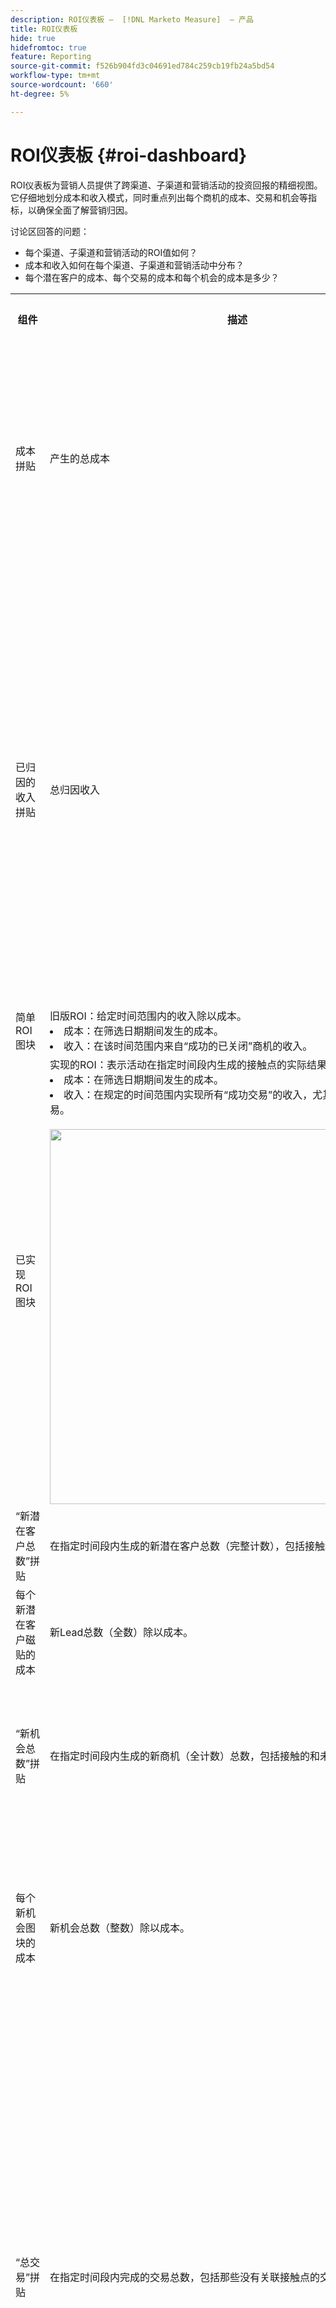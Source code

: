 ```yaml
---
description: ROI仪表板 —  [!DNL Marketo Measure]  — 产品
title: ROI仪表板
hide: true
hidefromtoc: true
feature: Reporting
source-git-commit: f526b904fd3c04691ed784c259cb19fb24a5bd54
workflow-type: tm+mt
source-wordcount: '660'
ht-degree: 5%

---
```


# ROI仪表板 {#roi-dashboard}

ROI仪表板为营销人员提供了跨渠道、子渠道和营销活动的投资回报的精细视图。 它仔细地划分成本和收入模式，同时重点列出每个商机的成本、交易和机会等指标，以确保全面了解营销归因。

讨论区回答的问题：

* 每个渠道、子渠道和营销活动的ROI值如何？
* 成本和收入如何在每个渠道、子渠道和营销活动中分布？
* 每个潜在客户的成本、每个交易的成本和每个机会的成本是多少？

<table style="table-layout:auto"> 
<tbody>
 <tr> 
   <th>组件</th> 
   <th>描述</th>
   <th>穿透钻取字段</th>
   <th>数据类型</th>
   <th>过滤器</th>
  </tr>
  <tr>
    <td>成本拼贴</td>
    <td>产生的总成本</td>
    <td>成本发生日期</td>
    <td><li>营销活动ID</li>
<li>营销活动名称</li>
<li>渠道</li>
<li>子渠道</li>
<li>日期</li>
<li>支出</li></td>
    <td rowspan="15"><li>日期</li>
<li>归因模型（设置）</li>
<li>渠道</li>
<li>子渠道</li>
<li>营销活动</li></td>
  </tr>
  <tr>
    <td>已归因的收入拼贴</td>
    <td>总归因收入</td>
    <td>关闭日期</td>
    <td><li>机会 ID</li>
<li>机会名称</li>
<li>机会创建日期</li>
<li>商机结束日期</li>
<li>为已关闭(Y/N)</li>
<li>获胜(Y/N)</li>
<li>归因模型</li>
<li>已归因收入</li>
<li>已实现收入</li></td>
  </tr>
  <tr>
    <td>简单ROI图块</td>
    <td>旧版ROI：给定时间范围内的收入除以成本。 
    <li>成本：在筛选日期期间发生的成本。</li>
    <li>收入：在该时间范围内来自“成功的已关闭”商机的收入。</li></td>
    <td>关闭日期</td>
    <td>不适用</td>
  </tr>
  <tr>
    <td>已实现ROI图块</td>
    <td>实现的ROI：表示活动在指定时间段内生成的接触点的实际结果。
    <li>成本：在筛选日期期间发生的成本。</li>
    <li>收入：在规定的时间范围内实现所有“成功交易”的收入，尤其是受接触点影响的交易。</li>
    <br/><img src="assets/roi-dashboard-1.png" width="600"></td>
    <td>成本发生日期</td>
    <td>不适用</td>
  </tr>
  <tr>
    <td>“新潜在客户总数”拼贴</td>
    <td>在指定时间段内生成的新潜在客户总数（完整计数），包括接触和未接触的潜在客户。</td>
    <td>创建日期</td>
    <td rowspan="2">
    <li>商机ID</li>
    <li>潜在客户电子邮件</li>
    <li>LC日期</li></td>
  </tr>
  <tr>
    <td>每个新潜在客户磁贴的成本</td>
    <td>新Lead总数（全数）除以成本。</td>
    <td>创建日期</td>
  </tr>
  <tr>
    <td>“新机会总数”拼贴</td>
    <td>在指定时间段内生成的新商机（全计数）总数，包括接触的和未接触的潜在客户。</td>
    <td>创建日期</td>
    <td rowspan="2">
    <li>机会 ID</li>
    <li>机会名称</li>
    <li>机会创建日期</li>
    <li>商机结束日期</li>
    <li>为已关闭(Y/N)</li>
    <li>获胜(Y/N)</li>
    <li>当前阶段</li></td>
  </tr>
  <tr>
    <td>每个新机会图块的成本</td>
    <td>新机会总数（整数）除以成本。</td>
    <td>创建日期</td>
  </tr>
  <tr>
    <td>“总交易”拼贴</td>
    <td>在指定时间段内完成的交易总数，包括那些没有关联接触点的交易。</td>
    <td>关闭日期</td>
    <td><li>机会 ID</li>
<li>机会名称</li>
<li>机会创建日期</li>
<li>商机结束日期</li>
<li>为已关闭(Y/N)</li>
<li>获胜(Y/N)</li>
<li>当前阶段</li>
<li>货币</li>
<li>归因模型</li>
<li>已归因收入</li>
<li>已实现收入</li></td>
  </tr>
  <tr>
    <td>按渠道列出的成本和收入图表</td>
    <td>同时显示成本和收入的条形图，旨在比较各个渠道、子渠道和促销活动在成本中所占的比例。
    <br/><img src="assets/roi-dashboard-2.png" width="600"></td>
    <td>关闭日期</td>
    <td>成本：
<br/>
<li>营销活动ID</li>
<li>营销活动名称</li>
<li>渠道</li>
<li>子渠道</li>
<li>成本发生日期</li>
<li>货币</li>
<li>支出</li>
<p>
收入：
<br/>
<li>机会 ID</li>
<li>机会名称</li>
<li>机会创建日期</li>
<li>商机结束日期</li>
<li>为已关闭(Y/N)</li>
<li>获胜(Y/N)</li>
<li>已归因收入</li>
<li>归因模型</li>
<li>已归因收入</li>
<li>已实现收入</li></td>
  </tr>
  <tr>
    <td>随时间推移实现的与简单的ROI</td>
    <td>显示已实现ROI与简单ROI之间比较的时间系列折线图，跟踪其随时间变化的进度。
    <br/><img src="assets/roi-dashboard-3.png" width="600"></td>
    <td>简单ROI：成本发生日期和结束日期
    <p>已实现ROI：发生成本日期和接触点日期</td>
    <td>不适用</td>
  </tr>
  <tr>
    <td>随时间变化的成本图表</td>
    <td>显示季度/每月总成本的栈叠条形图，按各个渠道进行分段，以查看详细细分。
    <br/><img src="assets/roi-dashboard-4.png" width="600"></td>
    <td>成本发生日期</td>
    <td rowspan="2"><li>营销活动ID</li>
<li>营销活动名称</li>
<li>渠道</li>
<li>子渠道</li>
<li>成本发生日期</li>
<li>货币</li>
<li>支出</li></td>
  </tr>
  <tr>
    <td>按渠道成本图表</td>
    <td>显示按渠道分段的营销支出的条形图。
    <br/><img src="assets/roi-dashboard-5.png" width="600"></td>
    <td>成本发生日期</td>
  </tr>
  <tr>
    <td>ROI摘要表</td>
    <td>该表显示按各个渠道划分的归因收入、成本和ROI，以进行详细细分。
<p>
<b>列:</b>
<p>
<li>渠道/子渠道/营销活动</li>
<li>成本</li>
<li>已归因收入</li>
<li>简单ROI</li>
<li>已实现ROI</li>
<li>未实现的管道</li>
<ul style="padding-left: 30px;"><li>在给定时间范围内从与活动关联的接触点（开放机会）进行管道</li></ul></td>
    <td>简单ROI：成本发生日期和结束日期
    <p>已实现ROI：发生成本日期和接触点日期</td>
    <td>不适用</td>
  </tr>
  <tr>
    <td>营销支出表</td>
    <td>该表按各个渠道显示成本、新销售线索、商机和已结束的交易并细分。
<p>
<b>列:</b>
<p>
<li>渠道/子渠道/营销活动</li>
<li>成本</li>
<li>新潜在客户</li>
<li>每个新商机的成本</li>
<li>新机会</li>
<li>每个新机会的成本</li>
<li>已结束交易</li>
<li>每笔交易完成的成本</li></td>
    <td><li>成本：成本发生日期</li>
<li>新潜在客户：创建日期</li>
<li>新业务机会：创建日期</li>
<li>交易已结束：结束日期</li></td>
    <td>不适用</td>
  </tr>
</tbody>
</table>
